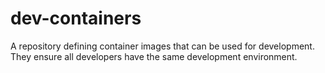 # dev-containers
A repository defining container images that can be used for development. They ensure all developers have the same development environment.
